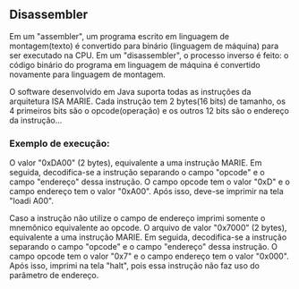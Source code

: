 ## Disassembler

Em um "assembler", um programa escrito em linguagem de montagem(texto) 
é convertido para binário (linguagem de máquina) para ser executado na CPU. 
Em um "disassembler", o processo inverso é feito: o código binário do programa 
em linguagem de máquina é convertido novamente para linguagem de montagem. 

O software desenvolvido em Java suporta todas as instruções da 
arquitetura ISA MARIE. Cada instrução tem 2 bytes(16 bits) de 
tamanho, os 4 primeiros bits são o opcode(operação) e os outros 
12 bits são o endereço da instrução...

### Exemplo de execução:

O valor "0xDA00" (2 bytes), equivalente a uma instrução MARIE. Em seguida, 
decodifica-se a instrução separando o campo "opcode" e o campo "endereço" 
dessa instrução. O campo opcode tem o valor "0xD" e o campo endereço tem 
o valor "0xA00". Após isso, deve-se imprimir na tela "loadi A00". 

Caso a instrução não utilize o campo de endereço imprimi somente o mnemônico 
equivalente ao opcode. O arquivo de valor "0x7000" (2 bytes), equivalente 
a uma instrução MARIE. Em seguida, decodifica-se a instrução separando o 
campo "opcode" e o campo "endereço" dessa instrução. O campo opcode tem o 
valor "0x7" e o campo endereço tem o valor "0x000". Após isso, imprimi na 
tela "halt", pois essa instrução não faz uso do parâmetro de endereço.
